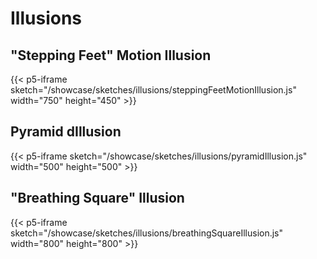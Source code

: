 # Illusions

## "Stepping Feet" Motion Illusion

{{< p5-iframe sketch="/showcase/sketches/illusions/steppingFeetMotionIllusion.js" width="750" height="450" >}}

## Pyramid dIllusion

{{< p5-iframe sketch="/showcase/sketches/illusions/pyramidIllusion.js" width="500" height="500" >}}

## "Breathing Square" Illusion

{{< p5-iframe sketch="/showcase/sketches/illusions/breathingSquareIllusion.js" width="800" height="800" >}}
